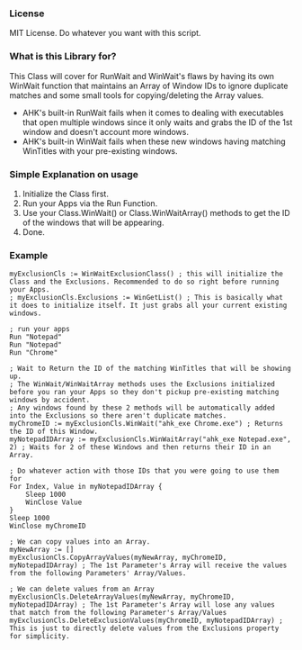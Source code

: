 ### License
MIT License. Do whatever you want with this script.

### What is this Library for?
This Class will cover for RunWait and WinWait's flaws by having its own WinWait function that maintains an Array of Window IDs to ignore duplicate matches and some small tools for copying/deleting the Array values.  
* AHK's built-in RunWait fails when it comes to dealing with executables that open multiple windows since it only waits and grabs the ID of the 1st window and doesn't account more windows.  
* AHK's built-in WinWait fails when these new windows having matching WinTitles with your pre-existing windows.  

### Simple Explanation on usage
1. Initialize the Class first.
2. Run your Apps via the Run Function.
3. Use your Class.WinWait() or Class.WinWaitArray() methods to get the ID of the windows that will be appearing.
4. Done.

### Example
```
myExclusionCls := WinWaitExclusionClass() ; this will initialize the Class and the Exclusions. Recommended to do so right before running your Apps.
; myExclusionCls.Exclusions := WinGetList() ; This is basically what it does to initialize itself. It just grabs all your current existing windows.

; run your apps
Run "Notepad"
Run "Notepad"
Run "Chrome"

; Wait to Return the ID of the matching WinTitles that will be showing up.
; The WinWait/WinWaitArray methods uses the Exclusions initialized before you ran your Apps so they don't pickup pre-existing matching windows by accident.
; Any windows found by these 2 methods will be automatically added into the Exclusions so there aren't duplicate matches.
myChromeID := myExclusionCls.WinWait("ahk_exe Chrome.exe") ; Returns the ID of this Window.
myNotepadIDArray := myExclusionCls.WinWaitArray("ahk_exe Notepad.exe", 2) ; Waits for 2 of these Windows and then returns their ID in an Array.

; Do whatever action with those IDs that you were going to use them for
For Index, Value in myNotepadIDArray {
    Sleep 1000
    WinClose Value
}
Sleep 1000
WinClose myChromeID

; We can copy values into an Array.
myNewArray := []
myExclusionCls.CopyArrayValues(myNewArray, myChromeID, myNotepadIDArray) ; The 1st Parameter's Array will receive the values from the following Parameters' Array/Values.

; We can delete values from an Array
myExclusionCls.DeleteArrayValues(myNewArray, myChromeID, myNotepadIDArray) ; The 1st Parameter's Array will lose any values that match from the following Parameter's Array/Values
myExclusionCls.DeleteExclusionValues(myChromeID, myNotepadIDArray) ; This is just to directly delete values from the Exclusions property for simplicity.
```
